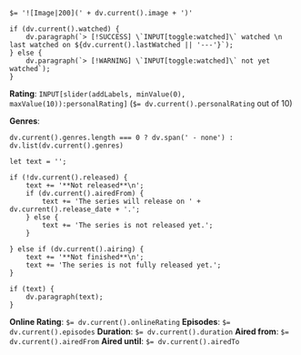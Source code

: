 
`$= '![Image|200](' + dv.current().image + ')'`

```dataviewjs
if (dv.current().watched) {
	dv.paragraph(`> [!SUCCESS] \`INPUT[toggle:watched]\` watched \n last watched on ${dv.current().lastWatched || '---'}`);
} else {
	dv.paragraph(`> [!WARNING] \`INPUT[toggle:watched]\` not yet watched`);
}
```

**Rating**:  `INPUT[slider(addLabels, minValue(0), maxValue(10)):personalRating]` (`$= dv.current().personalRating` out of 10)

**Genres**:
```dataviewjs
dv.current().genres.length === 0 ? dv.span(' - none') : dv.list(dv.current().genres)
```

```dataviewjs
let text = '';

if (!dv.current().released) {
	text += '**Not released**\n';
	if (dv.current().airedFrom) {
		text += 'The series will release on ' + dv.current().release_date + '.';
	} else {
		text += 'The series is not released yet.';
	}
	
} else if (dv.current().airing) {
	text += '**Not finished**\n';
	text += 'The series is not fully released yet.';
}

if (text) {
	dv.paragraph(text);
}
```

**Online Rating**: `$= dv.current().onlineRating`
**Episodes**: `$= dv.current().episodes`
**Duration**:  `$= dv.current().duration`
**Aired from**: `$= dv.current().airedFrom`
**Aired until**: `$= dv.current().airedTo`